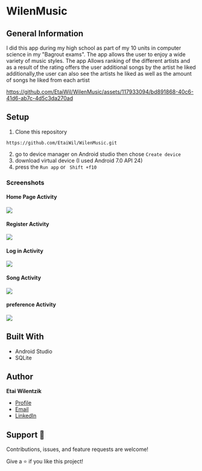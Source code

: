# WilenMusic
## General Information
I did this app during my high school as part of my 10 units in computer science in my "Bagrout exams".
The app allows the user to enjoy a wide variety of music styles.
The app Allows ranking of the different artists and as a result of the rating offers the user additional songs by the artist he liked
additionally,the user can also see the artists he liked as well as the amount of songs he liked from each artist






https://github.com/EtaiWil/WilenMusic/assets/117933094/bd891868-40c6-41d6-ab7c-4d5c3da270ad






## Setup
1. Clone this repository  
```
https://github.com/EtaiWil/WilenMusic.git
```
2. go to device manager on Android studio then chose ``` Create device ``` 
3. download virtual device (I used Android 7.0 API 24)
4. press the ``` Run app ``` or ``` Shift +f10```

### Screenshots

#### Home Page Activity
![](images/MainScreen.png)

#### Register Activity
![](images/RegisterPage.png)

#### Log in Activity
![](images/LogInPage.png)
#### Song Activity 
![](images/SongPage.png)
#### preference  Activity 
![](images/preferenceActivity.png)

## Built With
- Android Studio
- SQLite



## Author
**Etai Wilentzik**

- [Profile](https://github.com/EtaiWil )
- [Email](mailto:etaiwil2000@gmail.com?subject=Hi "Hi!")
- [LinkedIn](https://www.linkedin.com/in/etai-wilentzik-b5a106212/ "Welcome")

## Support 🤝
Contributions, issues, and feature requests are welcome!

Give a ⭐️ if you like this project!





